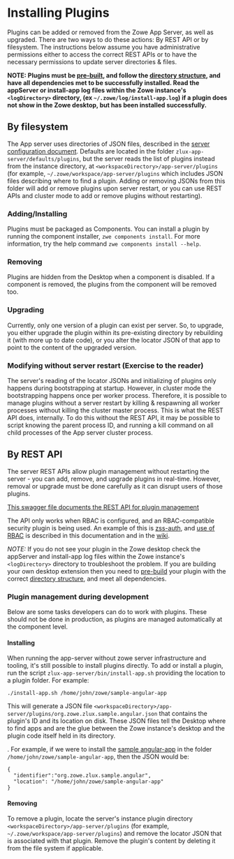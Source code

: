 # Installing Plugins
Plugins can be added or removed from the Zowe App Server, as well as upgraded. There are two ways to do these actions: By REST API or by filesystem. The instructions below assume you have administrative permissions either to access the correct REST APIs or to have the necessary permissions to update server directories & files.

**NOTE: Plugins must be [pre-built](mvd-buildingplugins.md), and follow the [directory structure](mvd-plugindefandstruct.md), and have all dependencies met to be successfully installed. Read the appServer or install-app log files within the Zowe instance's `<logDirectory>` directory, (ex `~/.zowe/log/install-app.log`) if a plugin does not show in the Zowe desktop, but has been installed successfully.**

## By filesystem
The App server uses directories of JSON files, described in the [server configuration document](mvd-server-config.md#configuration-directories). Defaults are located in the folder `zlux-app-server/defaults/plugins`, but the server reads the list of plugins instead from the instance directory, at `<workspaceDirectory>/app-server/plugins` (for example, `~/.zowe/workspace/app-server/plugins` which includes JSON files describing where to find a plugin. Adding or removing JSONs from this folder will add or remove plugins upon server restart, or you can use REST APIs and cluster mode to add or remove plugins without restarting).

### Adding/Installing
Plugins must be packaged as Components. You can install a plugin by running the component installer, `zwe components install`. For more information, try the help command `zwe components install --help`.

### Removing
Plugins are hidden from the Desktop when a component is disabled. If a component is removed, the plugins from the component will be removed too.

### Upgrading
Currently, only one version of a plugin can exist per server. So, to upgrade, you either upgrade the plugin within its pre-existing directory by rebuilding it (with more up to date code), or you alter the locator JSON of that app to point to the content of the upgraded version.

### Modifying without server restart (Exercise to the reader)
The server's reading of the locator JSONs and initializing of plugins only happens during bootstrapping at startup. However, in cluster mode the bootstrapping happens once per worker process. Therefore, it is possible to manage plugins without a server restart by killing & respawning all worker processes without killing the cluster master process. This is what the REST API does, internally. To do this without the REST API, it may be possible to script knowing the parent process ID, and running a kill command on all child processes of the App server cluster process.

## By REST API
The server REST APIs allow plugin management without restarting the server - you can add, remove, and upgrade plugins in real-time. However, removal or upgrade must be done carefully as it can disrupt users of those plugins.

[This swagger file documents the REST API for plugin management](https://github.com/zowe/zlux-app-server/blob/master/doc/swagger/server-plugins-api.yaml)

The API only works when RBAC is configured, and an RBAC-compatible security plugin is being used. An example of this is [zss-auth](https://github.com/zowe/zlux-server-framework/tree/v2.x/staging/plugins/sso-auth), and [use of RBAC](https://docs.zowe.org/stable/user-guide/mvd-configuration#enabling-rbac) is described in this documentation and in the [wiki](https://github.com/zowe/zlux/wiki/Auth-Plugin-Configuration).


*NOTE:* If you do not see your plugin in the Zowe desktop check the appServer and install-app log files within the Zowe instance's `<logDirectory>` directory to troubleshoot the problem.  If you are building your own desktop extension then you need to [pre-build](mvd-buildingplugins.md) your plugin with the correct [directory structure](mvd-plugindefandstruct.md), and meet all dependencies. 


### Plugin management during development
Below are some tasks developers can do to work with plugins. These should not be done in production, as plugins are managed automatically at the component level.

#### Installing
When running the app-server without zowe server infrastructure and tooling, it's still possible to install plugins directly.
To add or install a plugin, run the script `zlux-app-server/bin/install-app.sh` providing the location to a plugin folder. For example:

`./install-app.sh /home/john/zowe/sample-angular-app`

This will generate a JSON file  `<workspaceDirectory>/app-server/plugins/org.zowe.zlux.sample.angular.json` that contains the plugin's ID and its location on disk. These JSON files tell the Desktop where to find apps and are the glue between the Zowe instance's desktop and the plugin code itself held in its directory.  

. For example, if we were to install the [sample angular-app](https://github.com/zowe/sample-angular-app) in the folder `/home/john/zowe/sample-angular-app`, then the JSON would be:
```
{
  "identifier":"org.zowe.zlux.sample.angular", 
  "location": "/home/john/zowe/sample-angular-app"
}
```

#### Removing
To remove a plugin, locate the server's instance plugin directory `<workspaceDirectory>/app-server/plugins` (for example, `~/.zowe/workspace/app-server/plugins`) and remove the locator JSON that is associated with that plugin. Remove the plugin's content by deleting it from the file system if applicable.


